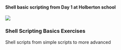 #### Shell basic scripting from Day 1 at Holberton school


![](https://s3.amazonaws.com/intranet-projects-files/holbertonschool-sysadmin_devops/205/image.jpg)

### Shell Scripting Basics Exercises

Shell scripts from simple scripts to more advanced 

